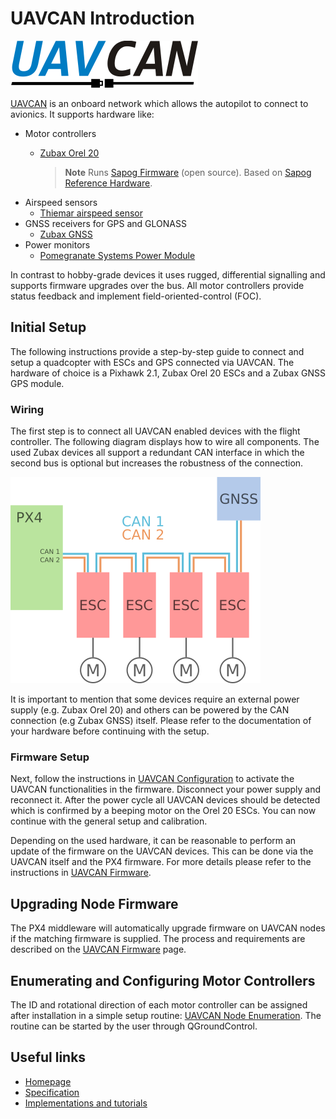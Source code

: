 # UAVCAN Introduction

![](../../assets/uavcan-logo-transparent.png)

[UAVCAN](http://uavcan.org) is an onboard network which allows the autopilot to connect to avionics. It supports hardware like:

* Motor controllers
  * [Zubax Orel 20](https://zubax.com/product/zubax-orel-20)
  
    > **Note** Runs [Sapog Firmware](https://github.com/px4/sapog) (open source).
      Based on [Sapog Reference Hardware]( https://github.com/PX4/Hardware/tree/master/sapog_reference_hardware).
* Airspeed sensors
  * [Thiemar airspeed sensor](https://github.com/thiemar/airspeed)
* GNSS receivers for GPS and GLONASS
  * [Zubax GNSS](http://zubax.com/product/zubax-gnss)
* Power monitors
  * [Pomegranate Systems Power Module](https://p-systems.io/product/power_module)
  

In contrast to hobby-grade devices it uses rugged, differential signalling and supports firmware upgrades over the bus. All motor controllers provide status feedback and implement field-oriented-control \(FOC\).

## Initial Setup

The following instructions provide a step-by-step guide to connect and setup a quadcopter with ESCs and GPS connected via UAVCAN. The hardware of choice is a Pixhawk 2.1, Zubax Orel 20 ESCs and a Zubax GNSS GPS module.

### Wiring

The first step is to connect all UAVCAN enabled devices with the flight controller. The following diagram displays how to wire all components. The used Zubax devices all support a redundant CAN interface in which the second bus is optional but increases the robustness of the connection. 

![](../../assets/UAVCAN_wiring.png)

It is important to mention that some devices require an external power supply \(e.g. Zubax Orel 20\) and others can be powered by the CAN connection \(e.g Zubax GNSS\) itself. Please refer to the documentation of your hardware before continuing with the setup.

### Firmware Setup

Next, follow the instructions in [UAVCAN Configuration](../uavcan/node_enumeration.md) to activate the UAVCAN functionalities in the firmware. Disconnect your power supply and reconnect it. After the power cycle all UAVCAN devices should be detected which is confirmed by a beeping motor on the Orel 20 ESCs. You can now continue with the general setup and calibration. 

Depending on the used hardware, it can be reasonable to perform an update of the firmware on the UAVCAN devices. This can be done via the UAVCAN itself and the PX4 firmware. For more details please refer to the instructions in [UAVCAN Firmware](../uavcan/node_firmware.md).

## Upgrading Node Firmware

The PX4 middleware will automatically upgrade firmware on UAVCAN nodes if the matching firmware is supplied. The process and requirements are described on the [UAVCAN Firmware](../uavcan/node_firmware.md) page.

## Enumerating and Configuring Motor Controllers

The ID and rotational direction of each motor controller can be assigned after installation in a simple setup routine: [UAVCAN Node Enumeration](../uavcan/node_enumeration.md). The routine can be started by the user through QGroundControl.

## Useful links

* [Homepage](http://uavcan.org)
* [Specification](http://uavcan.org/Specification)
* [Implementations and tutorials](http://uavcan.org/Implementations)



